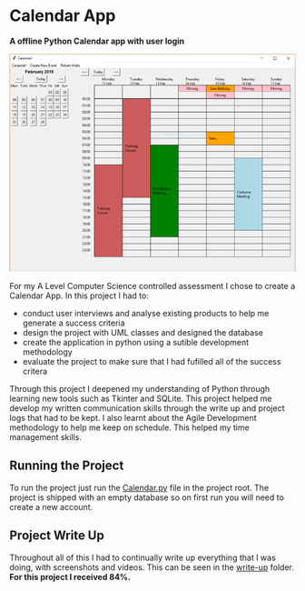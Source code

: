 # Calendar App

**A offline Python Calendar app with user login**

![Calendar Homescreen](write-up/home-page.png)


For my A Level Computer Science controlled assessment I chose to create a Calendar App. In this project I had to:

* conduct user interviews and analyse existing products to help me generate a success criteria
* design the project with UML classes and designed the database
* create the application in python using a sutible development methodology
* evaluate the project to make sure that I had fufilled all of the success critera

Through this project I deepened my understanding of Python through learning new tools such as Tkinter and SQLite. This project helped me develop my written communication skills through the write up and project logs that had to be kept. I also learnt about the Agile Development methodology to help me keep on schedule. This helped my time management skills.

## Running the Project

To run the project just run the [Calendar.py](Calendar.py) file in the project root. The project is shipped with an empty database so on first run you will need to create a new account.

## Project Write Up

Throughout all of this I had to continually write up everything that I was doing, with screenshots and videos. This can be seen in the [write-up](write-up) folder. __For this project I received 84%.__
